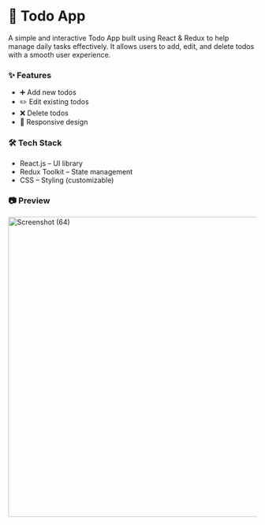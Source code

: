 <h1>📌 Todo App</h1>
<p>A simple and interactive Todo App built using React & Redux to help manage daily tasks effectively.
It allows users to add, edit, and delete todos with a smooth user experience.</p>
<h3>✨ Features</h3>
<ul>
  <li>➕ Add new todos</li>
  <li>✏️ Edit existing todos</li>
  <li>❌ Delete todos</li>
  <li>📱 Responsive design</li>
</ul>
<h3>🛠️ Tech Stack</h3>

<ul>
  <li>React.js – UI library</li>
  <li>Redux Toolkit – State management</li>
  <li>CSS – Styling (customizable)</li>
</ul>
<h3>📷 Preview</h3>

<img width="1365" height="608" alt="Screenshot (64)" src="https://github.com/user-attachments/assets/10de9079-3b06-4941-9183-7447662755f5" />
